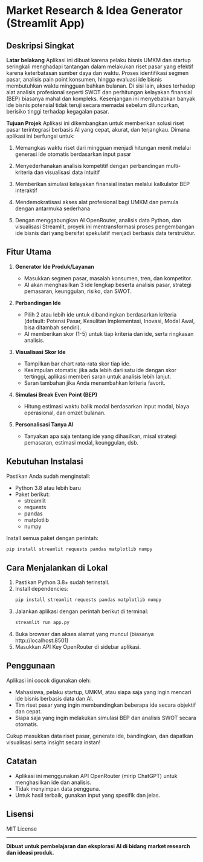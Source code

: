 # Market Research & Idea Generator (Streamlit App)

## Deskripsi Singkat
**Latar belakang**
Aplikasi ini dibuat karena pelaku bisnis UMKM dan startup seringkali menghadapi tantangan dalam melakukan riset pasar yang efektif karena keterbatasan sumber daya dan waktu. Proses identifikasi segmen pasar, analisis pain point konsumen, hingga evaluasi ide bisnis membutuhkan waktu mingguan bahkan bulanan. Di sisi lain, akses terhadap alat analisis profesional seperti SWOT dan perhitungan kelayakan finansial (BEP) biasanya mahal dan kompleks. Kesenjangan ini menyebabkan banyak ide bisnis potensial tidak teruji secara memadai sebelum diluncurkan, berisiko tinggi terhadap kegagalan pasar.

**Tujuan Projek**
Aplikasi ini dikembangkan untuk memberikan solusi riset pasar terintegrasi berbasis AI yang cepat, akurat, dan terjangkau. Dimana aplikasi ini berfungsi untuk:

1. Memangkas waktu riset dari mingguan menjadi hitungan menit melalui generasi ide otomatis berdasarkan     input pasar

2. Menyederhanakan analisis kompetitif dengan perbandingan multi-kriteria dan visualisasi data intuitif

3. Memberikan simulasi kelayakan finansial instan melalui kalkulator BEP interaktif

4. Mendemokratisasi akses alat profesional bagi UMKM dan pemula dengan antarmuka sederhana

5. Dengan menggabungkan AI OpenRouter, analisis data Python, dan visualisasi Streamlit, proyek ini mentransformasi proses pengembangan ide bisnis dari yang bersifat spekulatif menjadi berbasis data terstruktur.

## Fitur Utama

1. **Generator Ide Produk/Layanan**
   - Masukkan segmen pasar, masalah konsumen, tren, dan kompetitor.
   - AI akan menghasilkan 3 ide lengkap beserta analisis pasar, strategi pemasaran, keunggulan, risiko, dan SWOT.

2. **Perbandingan Ide**
   - Pilih 2 atau lebih ide untuk dibandingkan berdasarkan kriteria (default: Potensi Pasar, Kesulitan Implementasi, Inovasi, Modal Awal, bisa ditambah sendiri).
   - AI memberikan skor (1-5) untuk tiap kriteria dan ide, serta ringkasan analisis.

3. **Visualisasi Skor Ide**
   - Tampilkan bar chart rata-rata skor tiap ide.
   - Kesimpulan otomatis: jika ada lebih dari satu ide dengan skor tertinggi, aplikasi memberi saran untuk analisis lebih lanjut.
   - Saran tambahan jika Anda menambahkan kriteria favorit.

4. **Simulasi Break Even Point (BEP)**
   - Hitung estimasi waktu balik modal berdasarkan input modal, biaya operasional, dan omzet bulanan.

5. **Personalisasi Tanya AI**
   - Tanyakan apa saja tentang ide yang dihasilkan, misal strategi pemasaran, estimasi modal, keunggulan, dsb.

## Kebutuhan Instalasi

Pastikan Anda sudah menginstall:
- Python 3.8 atau lebih baru
- Paket berikut:
  - streamlit
  - requests
  - pandas
  - matplotlib
  - numpy

Install semua paket dengan perintah:
```bash
pip install streamlit requests pandas matplotlib numpy
```

## Cara Menjalankan di Lokal

1. Pastikan Python 3.8+ sudah terinstall.
2. Install dependencies:
   ```bash
   pip install streamlit requests pandas matplotlib numpy
   ```
3. Jalankan aplikasi dengan perintah berikut di terminal:
   ```bash
   streamlit run app.py
   ```
4. Buka browser dan akses alamat yang muncul (biasanya http://localhost:8501)
5. Masukkan API Key OpenRouter di sidebar aplikasi.

## Penggunaan

Aplikasi ini cocok digunakan oleh:
- Mahasiswa, pelaku startup, UMKM, atau siapa saja yang ingin mencari ide bisnis berbasis data dan AI.
- Tim riset pasar yang ingin membandingkan beberapa ide secara objektif dan cepat.
- Siapa saja yang ingin melakukan simulasi BEP dan analisis SWOT secara otomatis.

Cukup masukkan data riset pasar, generate ide, bandingkan, dan dapatkan visualisasi serta insight secara instan!


## Catatan
- Aplikasi ini menggunakan API OpenRouter (mirip ChatGPT) untuk menghasilkan ide dan analisis.
- Tidak menyimpan data pengguna.
- Untuk hasil terbaik, gunakan input yang spesifik dan jelas.

## Lisensi
MIT License

---

**Dibuat untuk pembelajaran dan eksplorasi AI di bidang market research dan ideasi produk.**
